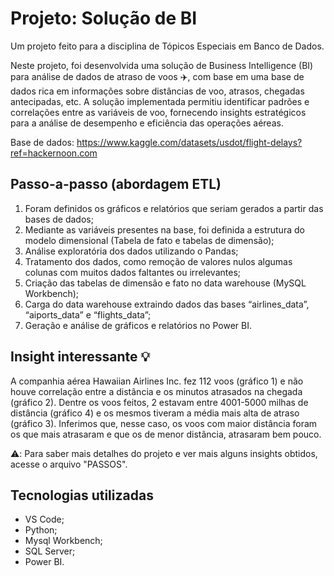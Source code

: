 # Projeto: Solução de BI
Um projeto feito para a disciplina de Tópicos Especiais em Banco de Dados.

Neste projeto, foi desenvolvida uma solução de Business Intelligence (BI) para análise de dados de atraso de voos ✈️, com base em uma base de dados rica em informações sobre distâncias de voo, atrasos, chegadas antecipadas, etc. A solução implementada permitiu identificar padrões e correlações entre as variáveis de voo, fornecendo insights estratégicos para a análise de desempenho e eficiência das operações aéreas.

Base de dados: <https://www.kaggle.com/datasets/usdot/flight-delays?ref=hackernoon.com>

## Passo-a-passo (abordagem ETL)
1. Foram definidos os gráficos e relatórios que seriam gerados a partir das bases de dados;
2. Mediante as variáveis presentes na base, foi definida a estrutura do modelo dimensional (Tabela de fato e tabelas de dimensão);
3. Análise exploratória dos dados utilizando o Pandas;
4. Tratamento dos dados, como remoção de valores nulos algumas colunas com muitos dados faltantes ou irrelevantes;
5. Criação das tabelas de dimensão e fato no data warehouse (MySQL Workbench);
6. Carga do data warehouse extraindo dados das bases “airlines_data”, “aiports_data” e “flights_data”;
7. Geração e análise de gráficos e relatórios no Power BI.

## Insight interessante 💡
A companhia aérea Hawaiian Airlines Inc. fez 112 voos (gráfico 1) e não houve correlação entre a distância e os minutos atrasados na chegada (gráfico 2). Dentre os voos feitos, 2 estavam entre 4001-5000 milhas de distância (gráfico 4) e os mesmos tiveram a média mais alta de atraso (gráfico 3). Inferimos que, nesse caso, os voos com maior distância foram os que mais atrasaram e que os de menor distância, atrasaram bem pouco.

⚠️: Para saber mais detalhes do projeto e ver mais alguns insights obtidos, acesse o arquivo "PASSOS".

## Tecnologias utilizadas
- VS Code;
- Python;
- Mysql Workbench;
- SQL Server;
- Power BI.
